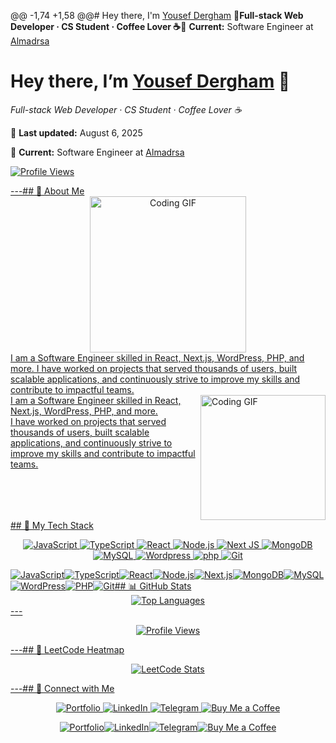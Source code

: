 @@ -1,74 +1,58 @@<!-- ========================= --><!--      YOUSEF’S README     --><!-- ========================= --># Hey there, I'm [Yousef Dergham](https://yousefdergham.vercel.app/) 👋**Full-stack Web Developer · CS Student · Coffee Lover ☕**💼 **Current:** Software Engineer at [Almadrsa](https://almdrasa.com)<p align="center">  <h1>Hey there, I’m <a href="https://yousefdergham.vercel.app/">Yousef Dergham</a> 👋</h1>  <p><em>Full-stack Web Developer · CS Student · Coffee Lover ☕</em></p>  <p>📅 <strong>Last updated:</strong> August 6, 2025</p>  <p>💼 <strong>Current:</strong> Software Engineer at <a href="almdrasa.com" target="_blank">Almadrsa</p>  <img src="https://komarev.com/ghpvc/?username=yousefdergham&style=for-the-badge" alt="Profile Views"/></p>---## 🚀 About Me<div align="center"><img  src="https://c.tenor.com/_DOBjnGspYAAAAAM/code-coding.gif" width="250" alt="Coding GIF" style="z-index:99;"/></div>  <div align="left">    I am a Software Engineer skilled in React, Next.js, WordPress, PHP, and more. I have worked on projects that served thousands of users, built scalable applications, and continuously strive to improve my skills and contribute to impactful teams.  </div><img align="right" src="https://c.tenor.com/_DOBjnGspYAAAAAM/code-coding.gif" width="200" alt="Coding GIF"/>I am a Software Engineer skilled in React, Next.js, WordPress, PHP, and more. <br/>I have worked on projects that served thousands of users, built scalable applications, and continuously strive to improve my skills and contribute to impactful teams.<br clear="right"/>## 🔧 My Tech Stack<p align="center">  <img src="https://img.shields.io/badge/JavaScript-F7DF1E?logo=javascript&logoColor=black" alt="JavaScript"/>  <img src="https://img.shields.io/badge/TypeScript-3178C6?logo=typescript&logoColor=white" alt="TypeScript"/>  <img src="https://img.shields.io/badge/React-61DAFB?logo=react&logoColor=black" alt="React"/>  <img src="https://img.shields.io/badge/Node.js-339933?logo=node.js&logoColor=white" alt="Node.js"/>  <img src="https://img.shields.io/badge/Next.js-black?logo=next.js&logoColor=white" alt="Next JS"/>  <img src="https://img.shields.io/badge/MongoDB-47A248?logo=mongodb&logoColor=white" alt="MongoDB"/>  <img src="https://img.shields.io/badge/MySQL-4479A1?logo=mysql&logoColor=fff" alt="MySQL"/>  <img src="https://img.shields.io/badge/WordPress-%2321759B.svg?logo=wordpress&logoColor=white" alt="Wordpress"/>  <img src="https://img.shields.io/badge/php-%23777BB4.svg?&logo=php&logoColor=white" alt="php"/>  <img src="https://img.shields.io/badge/Git-F05032?logo=git&logoColor=white" alt="Git"/></p>![JavaScript](https://img.shields.io/badge/JavaScript-F7DF1E?logo=javascript&logoColor=black)![TypeScript](https://img.shields.io/badge/TypeScript-3178C6?logo=typescript&logoColor=white)![React](https://img.shields.io/badge/React-61DAFB?logo=react&logoColor=black)![Node.js](https://img.shields.io/badge/Node.js-339933?logo=node.js&logoColor=white)![Next.js](https://img.shields.io/badge/Next.js-black?logo=next.js&logoColor=white)![MongoDB](https://img.shields.io/badge/MongoDB-47A248?logo=mongodb&logoColor=white)![MySQL](https://img.shields.io/badge/MySQL-4479A1?logo=mysql&logoColor=fff)![WordPress](https://img.shields.io/badge/WordPress-%2321759B.svg?logo=wordpress&logoColor=white)![PHP](https://img.shields.io/badge/php-%23777BB4.svg?&logo=php&logoColor=white)![Git](https://img.shields.io/badge/Git-F05032?logo=git&logoColor=white)## 📊 GitHub Stats<div align="center">  <img src="https://github-readme-stats.vercel.app/api/top-langs/?username=yousefdergham&layout=compact&theme=dark" alt="Top Languages"/></div>---<p align="center">  <img src="https://komarev.com/ghpvc/?username=yousefdergham&style=for-the-badge" alt="Profile Views"/></p>---## 🎯 LeetCode Heatmap<p align="center"><div align="center">  <img src="https://leetcard.jacoblin.cool/yousefmohameddergham?theme=catppuccinMocha&font=Varta&ext=heatmap" alt="LeetCode Stats"/></p></div>---## 🔗 Connect with Me<p align="center">  <a href="https://yousefdergham.vercel.app/">    <img src="https://img.shields.io/badge/Portfolio-000000?logo=vercel&logoColor=white" alt="Portfolio"/>  </a>  <a href="https://linkedin.com/in/yousefdergham">    <img src="https://img.shields.io/badge/LinkedIn-0077B5?logo=linkedin&logoColor=white" alt="LinkedIn"/>  </a>  <a href="https://t.me/YousefMohamed01">    <img src="https://img.shields.io/badge/Telegram-0088CC?logo=telegram&logoColor=white" alt="Telegram"/>  </a>  <a href="https://www.buymeacoffee.com/yousefdergham">    <img src="https://img.shields.io/badge/Buy%20Me%20a%20Coffee-FFDD00?logo=buymeacoffee&logoColor=black" alt="Buy Me a Coffee"/>  </a></p><div align="center">  [![Portfolio](https://img.shields.io/badge/🌐_Portfolio-000000?style=for-the-badge&logo=vercel&logoColor=white)](https://yousefdergham.vercel.app/)[![LinkedIn](https://img.shields.io/badge/LinkedIn-0077B5?style=for-the-badge&logo=linkedin&logoColor=white)](https://linkedin.com/in/yousefdergham)[![Telegram](https://img.shields.io/badge/Telegram-26A5E4?style=for-the-badge&logo=telegram&logoColor=white)](https://t.me/YousefMohamed01)[![Buy Me a Coffee](https://img.shields.io/badge/Buy_Me_A_Coffee-FFDD00?style=for-the-badge&logo=buy-me-a-coffee&logoColor=black)](https://www.buymeacoffee.com/yousefdergham)</div>
